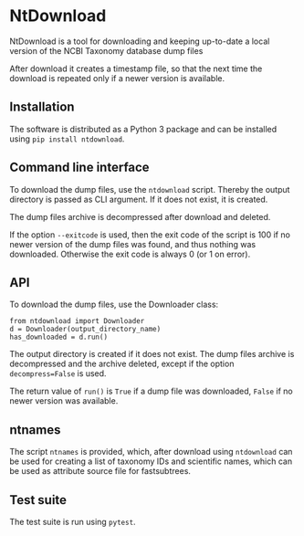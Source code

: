 # NtDownload

NtDownload is a tool for downloading and keeping up-to-date a local
version of the NCBI Taxonomy database dump files

After download it creates a timestamp file, so that the next time the download
is repeated only if a newer version is available.

## Installation

The software is distributed as a Python 3 package and can be installed
using ``pip install ntdownload``.

## Command line interface

To download the dump files, use the ``ntdownload`` script. Thereby the
output directory is passed as CLI argument. If it does not exist, it is
created.

The dump files archive is decompressed after download and deleted.

If the option ``--exitcode`` is used, then the exit code of the script is 100
if no newer version of the dump files was found, and thus nothing was
downloaded. Otherwise the exit code is always 0 (or 1 on error).

## API

To download the dump files, use the Downloader class:
```
from ntdownload import Downloader
d = Downloader(output_directory_name)
has_downloaded = d.run()
```

The output directory is created if it does not exist. The dump files archive is
decompressed and the archive deleted, except if the option ``decompress=False``
is used.

The return value of ``run()`` is ``True`` if a dump file was downloaded,
``False`` if no newer version was available.

## ntnames

The script ``ntnames`` is provided, which, after download using ``ntdownload``
can be used for creating a list of taxonomy IDs and scientific names,
which can be used as attribute source file for fastsubtrees.

## Test suite

The test suite is run using ``pytest``.
